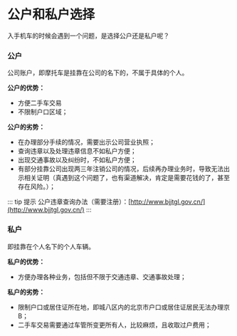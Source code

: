 # 公户和私户选择

入手机车的时候会遇到一个问题，是选择公户还是私户呢？

### 公户

公司账户，即摩托车是挂靠在公司的名下的，不属于具体的个人。

**公户的优势：**

- 方便二手车交易
- 不限制户口区域；

**公户的劣势：**

- 在办理部分手续的情况，需要出示公司营业执照；
- 查询违章以及处理违章信息不如私户方便；
- 出现交通事故以及纠纷时，不如私户方便；
- 有部分挂靠公司出现两三年注销公司的情况，后续再办理业务时，导致无法出示相关证明（真遇到这个问题了，也有渠道解决，肯定是需要花钱的了，甚至存在风险。）；

::: tip 提示
公户违章查询办法（需要注册）：[http://www.bjjtgl.gov.cn/](http://www.bjjtgl.gov.cn/)
::: 


### 私户

即挂靠在个人名下的个人车辆。

**私户的优势：**

- 方便办理各种业务，包括但不限于交通违章、交通事故处理；

**私户的劣势：**

- 限制户口或居住证所在地，即城八区内的北京市户口或居住证居民无法办理京B；
- 二手车交易需要通过车管所变更所有人，比较麻烦，且收取过户费用；
